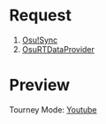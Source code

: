 # Request 
1. [Osu!Sync](https://github.com/Deliay/osuSync)
2. [OsuRTDataProvider](https://github.com/KedamaOvO/OsuRTDataProvider-Release)
# Preview
Tourney Mode: [Youtube](https://www.youtube.com/watch?v=begp3yimqaI)
